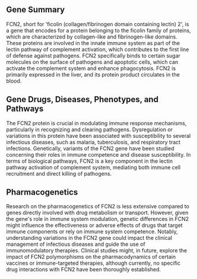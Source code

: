 ## Gene Summary
FCN2, short for 'ficolin (collagen/fibrinogen domain containing lectin) 2', is a gene that encodes for a protein belonging to the ficolin family of proteins, which are characterized by collagen-like and fibrinogen-like domains. These proteins are involved in the innate immune system as part of the lectin pathway of complement activation, which contributes to the first line of defense against pathogens. FCN2 specifically binds to certain sugar molecules on the surface of pathogens and apoptotic cells, which can activate the complement system and enhance phagocytosis. FCN2 is primarily expressed in the liver, and its protein product circulates in the blood.

## Gene Drugs, Diseases, Phenotypes, and Pathways
The FCN2 protein is crucial in modulating immune response mechanisms, particularly in recognizing and clearing pathogens. Dysregulation or variations in this protein have been associated with susceptibility to several infectious diseases, such as malaria, tuberculosis, and respiratory tract infections. Genetically, variants of the FCN2 gene have been studied concerning their roles in immune competence and disease susceptibility. In terms of biological pathways, FCN2 is a key component in the lectin pathway activation of complement system, mediating both immune cell recruitment and direct killing of pathogens.

## Pharmacogenetics
Research on the pharmacogenetics of FCN2 is less extensive compared to genes directly involved with drug metabolism or transport. However, given the gene's role in immune system modulation, genetic differences in FCN2 might influence the effectiveness or adverse effects of drugs that target immune components or rely on immune system competence. Notably, understanding variations in the FCN2 gene could impact the clinical management of infectious diseases and guide the use of immunomodulatory therapies. Clinical studies might, in future, explore the impact of FCN2 polymorphisms on the pharmacodynamics of certain vaccines or immune-targeted therapies, although currently, no specific drug interactions with FCN2 have been thoroughly established.